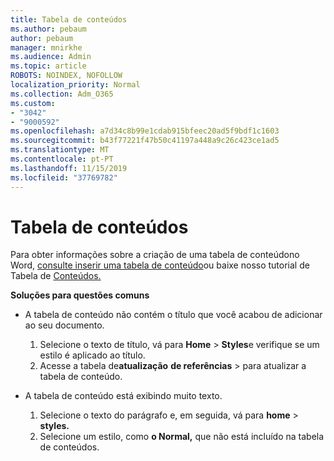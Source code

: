 ```yaml
---
title: Tabela de conteúdos
ms.author: pebaum
author: pebaum
manager: mnirkhe
ms.audience: Admin
ms.topic: article
ROBOTS: NOINDEX, NOFOLLOW
localization_priority: Normal
ms.collection: Adm_O365
ms.custom:
- "3042"
- "9000592"
ms.openlocfilehash: a7d34c8b99e1cdab915bfeec20ad5f9bdf1c1603
ms.sourcegitcommit: b43f77221f47b50c41197a448a9c26c423ce1ad5
ms.translationtype: MT
ms.contentlocale: pt-PT
ms.lasthandoff: 11/15/2019
ms.locfileid: "37769782"
---
```

# <a name="table-of-contents"></a>Tabela de conteúdos

Para obter informações sobre a criação de uma tabela de conteúdono Word, [consulte inserir uma tabela de conteúdo](https://support.office.com/article/882e8564-0edb-435e-84b5-1d8552ccf0c0)ou baixe nosso tutorial de Tabela de [Conteúdos.](https://go.microsoft.com/fwlink/?linkid=2065106)

**Soluções para questões comuns**

- A tabela de conteúdo não contém o título que você acabou de adicionar ao seu documento.
  1. Selecione o texto de título, vá para **Home** > **Styles**e verifique se um estilo é aplicado ao título.
  2. Acesse a tabela de**atualização** **de referências** > para atualizar a tabela de conteúdo.

- A tabela de conteúdo está exibindo muito texto. 
  1. Selecione o texto do parágrafo e, em seguida, vá para **home** > **styles.**
  2. Selecione um estilo, como **o Normal,** que não está incluído na tabela de conteúdos.